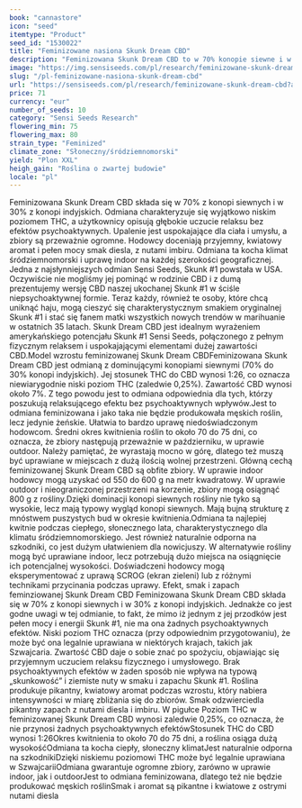 ```yaml
---
book: "cannastore"
icon: "seed"
itemtype: "Product"
seed_id: "1530022"
title: "Feminizowane nasiona Skunk Dream CBD"
description: "Feminizowana Skunk Dream CBD to w 70% konopie siewne i w 30% indyjskie. Jej poziom THC to 0,25%, zapewnia relaksujący haj. Aromat jest pikantny i kwiatowy."
image: "https://img.sensiseeds.com/pl/research/feminizowane-skunk-dream-cbd-image.png"
slug: "/pl-feminizowane-nasiona-skunk-dream-cbd"
url: "https://sensiseeds.com/pl/research/feminizowane-skunk-dream-cbd?a_aid=cannastore"
price: 71
currency: "eur"
number_of_seeds: 10
category: "Sensi Seeds Research"
flowering_min: 75
flowering_max: 80
strain_type: "Feminized"
climate_zone: "Słoneczny/śródziemnomorski"
yield: "Plon XXL"
heigh_gain: "Roślina o zwartej budowie"
locale: "pl"
---
```

Feminizowana Skunk Dream CBD składa się w 70% z konopi siewnych i w 30% z konopi indyjskich. Odmiana charakteryzuje się wyjątkowo niskim poziomem THC, a użytkownicy opisują głębokie uczucie relaksu bez efektów psychoaktywnych. Upalenie jest uspokajające dla ciała i umysłu, a zbiory są przeważnie ogromne. Hodowcy doceniają przyjemny, kwiatowy aromat i pełen mocy smak diesla, z nutami imbiru. Odmiana ta kocha klimat śródziemnomorski i uprawę indoor na każdej szerokości geograficznej. Jedna z najsłynniejszych odmian Sensi Seeds, Skunk #1 powstała w USA. Oczywiście nie mogliśmy jej pominąć w rodzinie CBD i z dumą prezentujemy wersję CBD naszej ukochanej Skunk #1 w ściśle niepsychoaktywnej formie. Teraz każdy, również te osoby, które chcą uniknąć haju, mogą cieszyć się charakterystycznym smakiem oryginalnej Skunk #1 i stać się fanem matki wszystkich nowych trendów w marihuanie w ostatnich 35 latach. Skunk Dream CBD jest idealnym wyrażeniem amerykańskiego potencjału Skunk #1 Sensi Seeds, połączonego z pełnym fizycznym relaksem i uspokajającymi elementami dużej zawartości CBD.Model wzrostu feminizowanej Skunk Dream CBDFeminizowana Skunk Dream CBD jest odmianą z dominującymi konopiami siewnymi (70% do 30% konopi indyjskich). Jej stosunek THC do CBD wynosi 1:26, co oznacza niewiarygodnie niski poziom THC (zaledwie 0,25%). Zawartość CBD wynosi około 7%. Z tego powodu jest to odmiana odpowiednia dla tych, którzy poszukują relaksującego efektu bez psychoaktywnych wpływów.Jest to odmiana feminizowana i jako taka nie będzie produkowała męskich roślin, lecz jedynie żeńskie. Ułatwia to bardzo uprawę niedoświadczonym hodowcom. Średni okres kwitnienia roślin to około 70 do 75 dni, co oznacza, że zbiory następują przeważnie w październiku, w uprawie outdoor. Należy pamiętać, że wyrastają mocno w górę, dlatego też muszą być uprawiane w miejscach z dużą ilością wolnej przestrzeni. Główną cechą feminizowanej Skunk Dream CBD są obfite zbiory. W uprawie indoor hodowcy mogą uzyskać od 550 do 600 g na metr kwadratowy. W uprawie outdoor i nieograniczonej przestrzeni na korzenie, zbiory mogą osiągnąć 800 g z rośliny.Dzięki dominacji konopi siewnych rośliny nie tyko są wysokie, lecz mają typowy wygląd konopi siewnych. Mają bujną strukturę z mnóstwem puszystych bud w okresie kwitnienia.Odmiana ta najlepiej kwitnie podczas ciepłego, słonecznego lata, charakterystycznego dla klimatu śródziemnomorskiego. Jest również naturalnie odporna na szkodniki, co jest dużym ułatwieniem dla nowicjuszy. W alternatywie rośliny mogą być uprawiane indoor, lecz potrzebują dużo miejsca na osiągnięcie ich potencjalnej wysokości. Doświadczeni hodowcy mogą eksperymentować z uprawą SCROG (ekran zieleni) lub z różnymi technikami przycinania podczas uprawy. Efekt, smak i zapach feminziowanej Skunk Dream CBD Feminizowana Skunk Dream CBD składa się w 70% z konopi siewnych i w 30% z konopi indyjskich. Jednakże co jest godne uwagi w tej odmianie, to fakt, że mimo iż jednym z jej przodków jest pełen mocy i energii Skunk #1, nie ma ona żadnych psychoaktywnych efektów. Niski poziom THC oznacza (przy odpowiednim przygotowaniu), że może być ona legalnie uprawiana w niektórych krajach, takich jak Szwajcaria. Zwartość CBD daje o sobie znać po spożyciu, objawiając się przyjemnym uczuciem relaksu fizycznego i umysłowego. Brak psychoaktywnych efektów w żaden sposób nie wpływa na typową „skunkowość” i ziemiste nuty w smaku i zapachu Skunk #1. Roślina produkuje pikantny, kwiatowy aromat podczas wzrostu, który nabiera intensywności w miarę zbliżania się do zbiorów. Smak odzwierciedla pikantny zapach z nutami diesla i imbiru. W pigułce Poziom THC w feminizowanej Skunk Dream CBD wynosi zaledwie 0,25%, co oznacza, że nie przynosi żadnych psychoaktywnych efektówStosunek THC do CBD wynosi 1:26Okres kwitnienia to około 70 do 75 dni, a roślina osiąga dużą wysokośćOdmiana ta kocha ciepły, słoneczny klimatJest naturalnie odporna na szkodnikiDzięki niskiemu poziomowi THC może być legalnie uprawiana w SzwajcariiOdmiana gwarantuje ogromne zbiory, zarówno w uprawie indoor, jak i outdoorJest to odmiana feminizowana, dlatego też nie będzie produkować męskich roślinSmak i aromat są pikantne i kwiatowe z ostrymi nutami diesla
